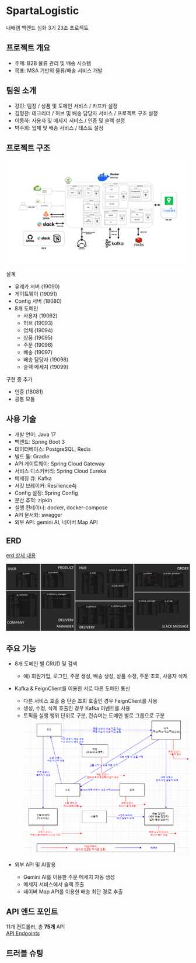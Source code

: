 # SpartaLogistic
내배캠 백앤드 심화 3기 23조 프로젝트

## 프로젝트 개요
- 주제: B2B 물류 관리 및 배송 시스템  
- 목표: MSA 기반의 물류/배송 서비스 개발

## 팀원 소개
- 강민: 팀장 / 상품 및 도메인 서비스 / 카프카 설정
- 김형찬: 테크리더 / 허브 및 배송 담당자 서비스 / 프로젝트 구조 설정
- 이동하: 사용자 및 메세지 서비스 / 인증 및 슬랙 설정
- 박주희: 업체 및 배송 서비스 / 테스트 설정

## 프로젝트 구조
![structure](images/structure.png)

설계
- 유레카 서버 (19090)
- 게이트웨이 (19091)
- Config 서버 (18080)
- 8개 도메인
  - 사용자 (19092)
  - 허브 (19093)
  - 업체 (19094)
  - 상품 (19095)
  - 주문 (19096)
  - 배송 (19097)
  - 배송 담당자 (19098)
  - 슬랙 메세지 (19099)  

구현 중 추가
  - 인증 (18081)
  - 공통 모듈

## 사용 기술
- 개발 언어: Java 17
- 백앤드: Spring Boot 3
- 데이터베이스: PostgreSQL, Redis
- 빌드 툴: Gradle
- API 게이트웨이: Spring Cloud Gateway
- 서비스 디스커버리: Spring Cloud Eureka
- 메세징 큐: Kafka
- 서킷 브레이커: Resilience4j
- Config 설정: Spring Config
- 분산 추적: zipkin
- 실행 컨테이너: docker, docker-compose
- API 문서화: swagger
- 외부 API: gemini AI, 네이버 Map API

## ERD
[erd 상세 내용](https://www.notion.so/teamsparta/ERD-1b32dc3ef51480048d4adeea1c8d9a97?pvs=4)  

![erd](images/erd.png)

## 주요 기능
- 8개 도메인 별 CRUD 및 검색
  - 예) 회원가입, 로그인, 주문 생성, 배송 생성, 상품 수정, 주문 조회, 사용자 삭제  
  
- Kafka & FeignClient를 이용한 서로 다른 도메인 통신
  - 다른 서비스 호출 중 단순 조회 호출인 경우 FeignClient를 사용
  - 생성, 수정, 삭제 호출인 경우 Kafka 이벤트를 사용
  - 토픽을 실행 행위 단위로 구분, 컨슈머는 도메인 별로 그룹으로 구분
  ![event](images/service-event.png)

- 외부 API 및 AI활용
  - Gemini AI를 이용한 주문 메세지 자동 생성
  - 메세지 서비스에서 슬랙 호출
  - 네이버 Map API를 이용한 배송 최단 경로 추출

## API 앤드 포인트
11개 컨트롤러, 총 **75개** API  
[API Endpoints](API_ENDPOINTS.md)

## 트러블 슈팅

